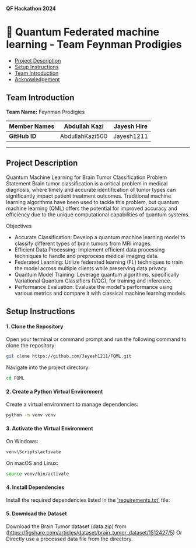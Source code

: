 **QF Hackathon 2024**
# :space_invader: Quantum Federated machine learning - Team Feynman Prodigies 

  - [Project Description](#Projectdescription)
- [ Setup Instructions](#SetupInstructions)
-  [Team Introduction](#team-introduction)
- [Acknowledgement](#Acknowledgement)
## Team Introduction
**Team Name:** Feynman Prodigies 

|   **Member Names**| **Abdullah Kazi**                      | **Jayesh Hire** |
|----------------|-----------------------------------|----------------------------|
| **GitHub ID**  | AbdullahKazi500                   | Jayesh1211      |  

----------------------







## Project Description 
 Quantum Machine Learning for Brain Tumor Classification
Problem Statement
Brain tumor classification is a critical problem in medical diagnosis, where timely and accurate identification of tumor types can significantly impact patient treatment outcomes. Traditional machine learning algorithms have been used to tackle this problem, but quantum machine learning (QML) offers the potential for improved accuracy and efficiency due to the unique computational capabilities of quantum systems.

Objectives
- Accurate Classification: Develop a quantum machine learning model to classify different types of brain tumors from MRI images.
- Efficient Data Processing: Implement efficient data processing techniques to handle and preprocess medical imaging data.
- Federated Learning: Utilize federated learning (FL) techniques to train the model across multiple clients while preserving data privacy.
- Quantum Model Training: Leverage quantum algorithms, specifically Variational Quantum Classifiers (VQC), for training and inference.
- Performance Evaluation: Evaluate the model's performance using various metrics and compare it with classical machine learning models.

## Setup Instructions

#### 1. **Clone the Repository**

   Open your terminal or command prompt and run the following command to clone the repository:

   ```bash
   git clone https://github.com/Jayesh1211/FQML.git
```
Navigate into the project directory:
```bash
cd FQML
```
#### 2. **Create a Python Virtual Environment**
Create a virtual environment to manage dependencies:

```bash
python -m venv venv
```
#### 3. **Activate the Virtual Environment**
On Windows:
```bash
venv\Scripts\activate
```
On macOS and Linux:
```bash
source venv/bin/activate
```
#### 4. **Install Dependencies**
Install the required dependencies listed in the ['requirements.txt'](requirements.txt) file:

#### 5. **Download the Dataset**
Download the Brain Tumor dataset (data.zip) from (https://figshare.com/articles/dataset/brain_tumor_dataset/1512427/5)
Or 
Directly use a processed data file from the directory.




